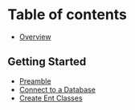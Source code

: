 # Table of contents

* [Overview](README.md)

## Getting Started

* [Preamble](getting-started/preamble.md)
* [Connect to a Database](getting-started/connect-to-a-database.md)
* [Create Ent Classes](getting-started/create-ent-classes.md)
